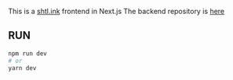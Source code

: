 This is a [shtl.ink](https://shtl.ink/) frontend in Next.js
The backend repository is [here](https://github.com/mskymoore/api.shtl.ink)
## RUN

```bash
npm run dev
# or
yarn dev
```